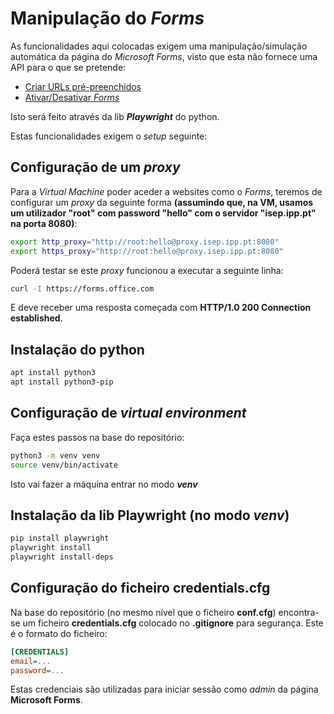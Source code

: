 # Manipulação do *Forms*

As funcionalidades aqui colocadas exigem uma manipulação/simulação automática da página do *Microsoft Forms*, visto que esta não fornece uma API para o que se pretende:
* [Criar URLs pré-preenchidos](create_prefilled_forms/readme.md)
* [Ativar/Desativar *Forms*](page_toggle/readme.md)

Isto será feito através da lib ***Playwright*** do python. 

Estas funcionalidades exigem o *setup* seguinte:

## Configuração de um *proxy*

Para a *Virtual Machine* poder aceder a websites como o *Forms*, teremos de configurar um *proxy* da seguinte forma **(assumindo que, na VM, usamos um utilizador "root" com password "hello" com o servidor "isep.ipp.pt" na porta 8080)**:

```sh
export http_proxy="http://root:hello@proxy.isep.ipp.pt:8080"
export https_proxy="http://root:hello@proxy.isep.ipp.pt:8080"
```

Poderá testar se este *proxy* funcionou a executar a seguinte linha:

```sh
curl -I https://forms.office.com
```

E deve receber uma resposta começada com **HTTP/1.0 200 Connection established**.

## Instalação do python

```sh
apt install python3
apt install python3-pip
```

## Configuração de *virtual environment*

Faça estes passos na base do repositório:

```sh
python3 -m venv venv
source venv/bin/activate
```

Isto vai fazer a máquina entrar no modo ***venv***

## Instalação da lib Playwright (no modo *venv*)

```sh
pip install playwright
playwright install
playwright install-deps
```

## Configuração do ficheiro credentials.cfg

Na base do repositório (no mesmo nível que o ficheiro **conf.cfg**) encontra-se um ficheiro **credentials.cfg** colocado no **.gitignore** para segurança. Este é o formato do ficheiro:

```ini
[CREDENTIALS]
email=...
password=...
```

Estas credenciais são utilizadas para iniciar sessão como *admin* da página **Microsoft Forms**.